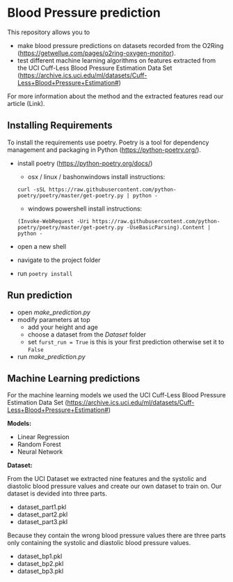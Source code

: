# Blood Pressure prediction
This repository allows you to 
-	make blood pressure predictions on datasets recorded from the O2Ring (https://getwellue.com/pages/o2ring-oxygen-monitor). 
-	test different machine learning algorithms on features extracted from the UCI Cuff-Less Blood Pressure Estimation Data Set (https://archive.ics.uci.edu/ml/datasets/Cuff-Less+Blood+Pressure+Estimation#) 

For more information about the method and the extracted features read our article (Link).


## Installing Requirements
To install the requirements use poetry. Poetry is a tool for dependency management and packaging in Python
(https://python-poetry.org/).

- install poetry (https://python-poetry.org/docs/)
    - osx / linux / bashonwindows install instructions: 

    `curl -sSL https://raw.githubusercontent.com/python-poetry/poetry/master/get-poetry.py | python -`
    - windows powershell install instructions: 

    `(Invoke-WebRequest -Uri https://raw.githubusercontent.com/python-poetry/poetry/master/get-poetry.py -UseBasicParsing).Content | python -`
- open a new shell
- navigate to the project folder
- run `poetry install`



## Run prediction
- open _make_prediction.py_
- modify parameters at top
    - add your height and age
    - choose a dataset from the _Dataset_ folder
    - set `furst_run = True` is this is your first prediction otherwise set it to `False`
- run _make_prediction.py_

## Machine Learning predictions
For the machine learning models we used the UCI Cuff-Less Blood Pressure Estimation Data Set (https://archive.ics.uci.edu/ml/datasets/Cuff-Less+Blood+Pressure+Estimation#)

**Models:**
-	Linear Regression
-	Random Forest
-	Neural Network

**Dataset:**

From the UCI Dataset we extracted nine features and the systolic and diastolic blood pressure values and create our own dataset to train on.
Our dataset is devided into three parts.
- dataset_part1.pkl
- dataset_part2.pkl
- dataset_part3.pkl

Because they contain the wrong blood pressure values there are three parts only containing the systolic and diastolic blood pressure values.
- dataset_bp1.pkl
- dataset_bp2.pkl
- dataset_bp3.pkl


